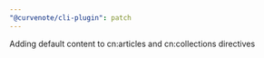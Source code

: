 ```yaml
---
"@curvenote/cli-plugin": patch
---
```


Adding default content to cn:articles and cn:collections directives
